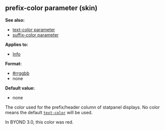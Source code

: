## prefix-color parameter (skin)
**See also:**
*   [text-color parameter](/%7Bskin%7D/param/text-color)
*   [suffix-color parameter](/%7Bskin%7D/param/suffix-color)
<!-- -->
**Applies to:**
*   [Info](/%7Bskin%7D/control/info)
<!-- -->
**Format:**
*   [#rrggbb](/%7B%7Bappendix%7D%7D/html-colors)
*   none
<!-- -->
**Default value:**
*   none


The color used for the prefix/header column of statpanel
displays. No color means the default
[`text-color`](/%7Bskin%7D/param/text-color) will be used.


In BYOND 3.0, this color was red.